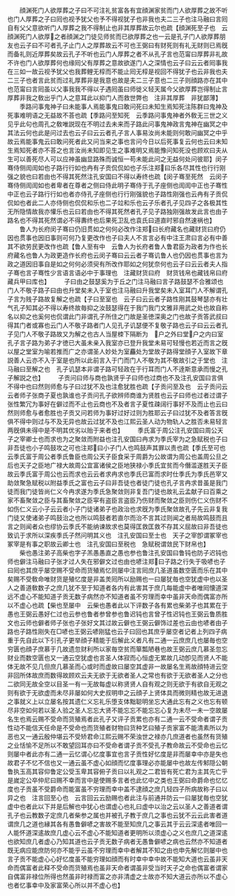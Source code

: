<!-- { "loadSidebar": true } -->
　　顔渊死门人欲厚葬之子曰不可注礼贫富各有宜顔渊家贫而门人欲厚葬之故不听也门人厚葬之子曰囘也视予犹父也予不得视犹子也非我也夫二三子也注马融曰言囘自有父父意欲听门人厚葬之我不得制止也非其厚葬故云尔也疏【顔渊死至子也　云顔渊死门人欲厚之者顔渊之门徒见师贫而已欲厚葬之也一云是孔子门人欲厚葬朋友也云子曰不可者孔子止门人之厚葬故云不可也王弼曰有财死则有礼无财则已焉旣而备礼则近厚葬矣故云孔子不听也云门人厚葬之者不从孔子言也范甯曰厚葬非礼故不许也门人欲厚葬何也缘囘父有厚葬之意故欲遂门人之深情也云子曰云云者囘事我在三如一故云视予犹父也我葬鲤无椁而不能止囘无椁是视回不得犹子也云非我也夫二三子也者言此贫而过礼厚葬非是我意也故是夫二三子意也二三子则顔路亦在其中也范甯曰言囘虽以父事我我不得以子遇囘虽曰师徙义轻天属今父欲厚葬岂得制止言厚葬非我之敎出乎门人之意耳此以抑门人而救世弊也　注非其厚葬　非犹鄙薄】
　　季路问事鬼神子曰未能事人焉能事鬼曰敢问死曰未知生焉知死注陈群曰鬼神及死事难明语之无益故不荅也疏【季路问至知死　云季路问事鬼神者外敎无三世之义见乎此句也周孔之敎唯説现在不明过去未来而子路此问事鬼神政言鬼神在幽冥之中其法云何也此是问过去也云子曰云云者孔子言人事易汝尚未能则何敢问幽冥之中乎故云焉能事鬼云曰敢问死者此又问当来之事也言问今日以后死事复云何也云曰未知生焉知死者亦不荅之也言汝尚未知即见生之事难明又焉能豫问知死没也顾欢曰夫从生可以善死尽人可以应神虽幽显路殊而诚恒一苟未能此问之无益何处问彼耶】闵子骞侍侧訚訚如也子路行行如也冉有子贡侃侃如也子乐注郑曰乐各尽其性也行行刚强之貌也曰若由也不得其死然注孔安国曰不得以寿终也疏【闵子骞至死然　云闵子骞侍侧訚訚如也者卑者在尊者之侧曰侍此明子骞侍于孔子座侧也訚訚中正也子骞性中正也云子路行行如也者亦侍孔子座侧也行行刚强貌也子路性刚强也云冉有子贡侃侃如也者此二人亦侍侧也侃侃和乐也二子竝和乐也云子乐者孔子见四子之各极其性无所隐情故我亦懽乐也云曰若由也不得其死然者孔子见子路独刚强故发此言也由子路名也不得其死然谓必不得夀终也后果死卫乱也袁氏曰道直时邪自然速祸也】
　　鲁人为长府闵子骞曰仍旧贯如之何何必改作注郑曰长府藏名也藏财货曰府仍因也贯事也因旧事则可何乃复更改作也子曰夫人不言言必有中注王肃曰言必有中善其不欲劳民更改作也疏【鲁人至有中　云鲁人为长府者鲁人鲁君臣为政者为作也长府藏名也鲁人为政更造作长府也云闵子骞曰云云者子骞讥鲁人也仍因也贯事也言为政之道因旧事自是如之何何必须臾有所改作耶如之何犹奈何也云子曰云云者夫人指子骞也言子骞性少言语言语必中于事理也　注藏财货曰府　财货钱帛也藏钱帛曰府藏兵甲曰库也】
　　子曰由之鼓瑟奚为于丘之门注马融曰言子路鼓瑟不合雅颂也门人不敬子路子曰由也升堂矣未入于室也注马融曰升我堂矣未入室耳门人不解谓孔子言为贱子路故复解之也疏【子曰至室也　云子曰云云者子路性刚其鼓琴瑟亦有壮气孔子知其必不得以寿终故毎抑之汝鼓瑟得在于我门我门文雅非用武之处也故自称名以抑之也奚何也侃谓此门非谓孔子所住之门故是圣徳深奥之门也故子贡答武叔曰得其门者或寡也云门人不敬子路者门人见孔子讥瑟便不复敬子路也云子曰云云者孔子见门人不敬子路故又为解之也古人当屋栜下隔断为　户之外曰堂户之内曰室孔子言子路为弟子才徳已大虽未亲入我室亦已登升我堂未易可轻慢也若近而言之旣以屋之堂室为喻若推而广之亦谓圣人妙处为室麤处为堂故子路得堂顔子入室故下章説善人云亦不入于室是也所以此前言入于门而门人不敬为其不敬故引之于堂也　注马融曰至解之也　孔子讥瑟本非谓子路可轻政在于行耳而门人不逹斯意承而慢之孔子解説之也】
　　子贡问曰师与商也孰贤乎子曰师也过商也不及注孔安国曰言俱不得中也曰然则师愈与子曰过犹不及也注愈犹胜也疏【子贡问至及也　云子贡问云云者师子张商子夏也孰谁也子贡问孔子欲辨师商谁为贤胜也云子曰师也过者过谓子张性繁冗为事好在僻过而不止也云商也不及者言子夏性疎阔行事好不及而止也云曰然则师愈与者愈胜也子贡又问若师为事好过好过则为胜耶云子曰过犹不及者答言旣俱不得中则过与不及无异也故云过犹不及也江熙云圣人动为物轨人之胜否未易轻言两旣俱未得中是不明其优劣以贻于来者也】
　　季氏富于周公注孔安国曰周公天子之宰卿士也而求也为之聚敛而附益也注孔安国曰冉求为季氏宰为之急赋税也子曰非吾徒也小子鸣鼓攻之可也注郑曰小子门人也鸣鼓声其罪以责也疏【季氏至可也　云季氏富于周公者季氏鲁臣也周公天子臣食采于周爵为公故谓为周公也盖周公旦之后也天子之臣地广禄大故周公宜富诸侯之臣地狭禄小季氏宜贫而今僭滥遂胜天子臣故云季氏富于周公也云而求也云云者求冉求也季氏已富而求时仕季氏为季氏邑宰又助敛聚急赋税以附益季氏之富也云子曰非吾徒也者徒门徒也孔子言冉求昔虽是我门徒而我门徒皆尚仁义今冉求遂为季氏急聚敛则非复吾门徒也故礼云孟献子曰百乘之家不畜聚敛之臣与其畜聚敛之臣寜有盗臣言盗臣乃伤财而聚敛之臣则伤仁义伤财不如伤仁义云小子云云者小子门徒诸弟子也政治也求旣为季氏聚敛故孔子先云非复我门徒又使诸弟子鸣鼓治之也所以鸣鼓者若直尔而治不言其过则闻之者局故鸣鼓而且言之则闻者众也缪协云季氏不能纳谏故求也莫得匡救匡救不存其义屈故曰非吾徒也致讥于求所以深疾季氏子然问明其义也　注孔安国曰至士也　天子之宰卽谓冢宰也冢宰是有事之职故云卿士也　注孔安国曰至税也　急赋税谓敛民下财帛也】
　　柴也愚注弟子高柴也字子羔愚愚直之愚也参也鲁注孔安国曰鲁钝也防子迟钝也师也僻注马融曰子张才过人失在邪僻文过也由也喭注郑曰子路之行失于吸喭也子曰囘也其庶乎屡空赐不受命而货殖焉忆则屡中注言囘庶几圣道虽数空匮而乐在其中矣赐不受敎命唯财货是殖忆度是非盖羙囘所以励赐也一曰屡犹毎也空犹虚中也以圣人之善道敎数子之庶几犹不至于知道者各内有此害其于庶几每能虚中者唯囘懐道深远不虚心不能知道子贡无数子病然亦不知道者虽不穷理而幸中虽非天命而偶富亦所以不虚心也疏【柴也至屡中　云柴也愚者此以下评数子各有累也柴弟子也其累在于愚也王弼云愚好仁过也云参也鲁者参曾参也鲁迟钝也言曾子性迟钝也王弼云鲁质胜文也云师也僻者师子张也子张好文其过故云僻也王弼云僻饰过差也云由也喭者由子路也子路性刚失在□喭也王弼云喭刚猛也云子曰回也其庶乎屡空者记者上列四子病重于先自此以下引孔子更举顔子精能于后解此义者凡有二通一云庶庶几也屡毎也空穷匮也顔子庶慕于几故遗忽财利所以家毎空贫而箪瓢陋巷也故王弼云庶几慕圣忽忘财业而数空匮也又一通云空犹虚也言圣人体寂而心恒虚无累故几动卽见而贤人不能体无故不见几但庶几慕圣而心或时而虚故曰屡空其虚非一故屡名生焉故顔特进云空非回所体故庶而数得故顾欢云夫无欲于无欲者圣人之常也有欲于无欲者圣人之分也二欲同无故全空以目圣一有一无故每虚以称贤贤人自有观之则无欲于有欲自无观之则有欲于无欲虚而未尽非屡如何大史叔明申之云顔子上贤体具而微则精也故无进退之事就义上以立屡名按其遗仁义忘礼乐堕支体黜聪明坐忘大通此忘有之义也忘有顿尽非空如何若以圣人验之圣人忘忘大贤不能忘忘不能忘忘心复为未尽一未一空故屡名生也焉云赐不受命而货殖焉者此孔子又评子贡累也亦有二通一云不受命者谓子贡性动不能信天任命是不受命也而货殖者财物曰货种艺曰殖子贡家富不能清素所以为恶也又一通云殷仲堪云不受矫君命江熙云赐不荣浊世之禄亦几庶道者也虽然有货殖之业恬愉不足所以不敢望回耳亦曰不受命者谓子贡不受孔子教命故云不受命也云忆则屡中者此亦有二通一云忆谓心忆度事宜也言子贡性好忆度是非而屡幸中亦是失也故君子不忆不信也又一通云虽不虚心如顔而忆度事理必亦能屡中也故左传邾隠公朝鲁执玉高其容仰鲁定公受玉卑其容俯子贡曰以礼观之二君皆有死亡君为主其先亡乎是嵗定公卒仲尼曰赐不幸而言中是使赐多言者也此忆中之类也王弼曰命爵命也忆忆度也子贡虽不受爵命而能富虽不穷理而幸中盖不逮顔之庶几轻四子所病故称子曰以异之也　注言回至心也　云言回云云励赐也者此注与前通并防云一曰屡犹毎也空犹虚中也者此以下并是后解也中犹心也谓虚心也礼曰虚中以治之云以圣人之善道者谓孔子也云教数子定庶几者柴参之属也并被孔子教于庶几之事也云犹不云云此害者道谓庶几之道也縁其各有愚鲁僻喭之害故不能至知庶几之事云其于云云深逺者唯回一人能怀道深逺故庶几虚心云不虚心不能知道者更明所以须虚心之义也庶几之道深逺也欲知庶几者虚心乃知其道也云子贡无数子病者无愚鲁僻喭之病也云然亦不知道者既无病应能庶防何亦不能乎云虽不穷理而幸中者解其不知之由也申先解忆则屡中也言子贡不能虚心心好忆度虽不能穷理如顔而有时幸中幸中故不能知大道也云虽非天命而偶富者此释不受命而货殖焉也虽非天命者谓虽非受当时天子之命也偶富者谓家自偶富非禄位所得也然虽非时禄而富之亦非清虚之士故亦不知大道云亦所以不虚心也者忆事幸中及家富荣心所以并不虚心也】
